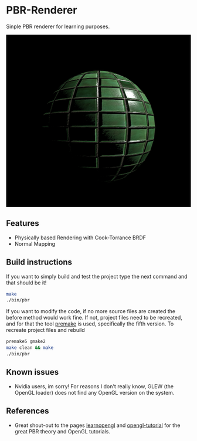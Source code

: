# PBR-Renderer
Sinple PBR renderer for learning purposes. 

![image](doc/res/tiles_render.png)

## Features
* Physically based Rendering with Cook-Torrance BRDF
* Normal Mapping

## Build instructions
If you want to simply build and test the project type the next command and that should be it!
``` bash
make
./bin/pbr
```
If you want to modify the code, if no more source files are created the before method would work fine. If not, project files need to be recreated, and for that the tool [premake](https://premake.github.io/) is used, specifically the fifth version. To recreate project files and rebuild 
```bash
premake5 gmake2
make clean && make
./bin/pbr
```

## Known issues
* Nvidia users, im sorry! For reasons I don't really know, GLEW (the OpenGL loader) does not find any OpenGL version on the system. 

## References
* Great shout-out to the pages [learnopengl](https://learnopengl.com/) and [opengl-tutorial](http://www.opengl-tutorial.org/) for the great PBR theory and OpenGL tutorials.
